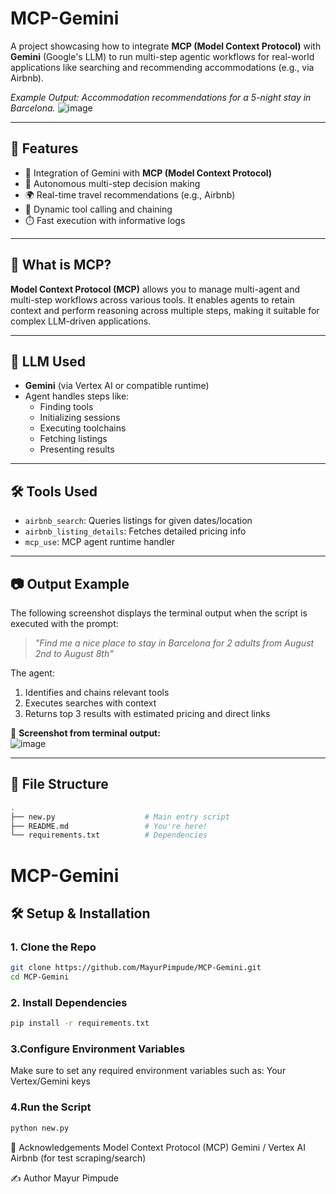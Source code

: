 # MCP-Gemini

A project showcasing how to integrate **MCP (Model Context Protocol)** with **Gemini** (Google's LLM) to run multi-step agentic workflows for real-world applications like searching and recommending accommodations (e.g., via Airbnb).

*Example Output: Accommodation recommendations for a 5-night stay in Barcelona.*
![image](https://github.com/user-attachments/assets/411b47ac-d177-40da-8404-1208c640633e)

---

## 🚀 Features

- 🔌 Integration of Gemini with **MCP (Model Context Protocol)**
- 🧠 Autonomous multi-step decision making
- 🌍 Real-time travel recommendations (e.g., Airbnb)
- 📎 Dynamic tool calling and chaining
- ⏱️ Fast execution with informative logs

---

## 🧩 What is MCP?

**Model Context Protocol (MCP)** allows you to manage multi-agent and multi-step workflows across various tools. It enables agents to retain context and perform reasoning across multiple steps, making it suitable for complex LLM-driven applications.

---

## 🧠 LLM Used

- **Gemini** (via Vertex AI or compatible runtime)
- Agent handles steps like:
  - Finding tools
  - Initializing sessions
  - Executing toolchains
  - Fetching listings
  - Presenting results

---

## 🛠️ Tools Used

- `airbnb_search`: Queries listings for given dates/location
- `airbnb_listing_details`: Fetches detailed pricing info
- `mcp_use`: MCP agent runtime handler

---

## 📷 Output Example

The following screenshot displays the terminal output when the script is executed with the prompt:

> _"Find me a nice place to stay in Barcelona for 2 adults from August 2nd to August 8th"_

The agent:
1. Identifies and chains relevant tools
2. Executes searches with context
3. Returns top 3 results with estimated pricing and direct links

📸 **Screenshot from terminal output:**  
![image](https://github.com/user-attachments/assets/73bad855-0c22-4af0-a3f7-55c826e37bac)

---

## 📂 File Structure

```bash
.
├── new.py                    # Main entry script
├── README.md                 # You're here!
└── requirements.txt          # Dependencies

```

# MCP-Gemini

## 🛠️ Setup & Installation

### 1. Clone the Repo

```bash
git clone https://github.com/MayurPimpude/MCP-Gemini.git
cd MCP-Gemini

```

### 2. Install Dependencies

```bash
pip install -r requirements.txt
```

### 3.Configure Environment Variables
Make sure to set any required environment variables such as:
Your Vertex/Gemini keys

### 4.Run the Script
```bash
python new.py
```

🙌 Acknowledgements
Model Context Protocol (MCP)
Gemini / Vertex AI
Airbnb (for test scraping/search)

✍️ Author
Mayur Pimpude
